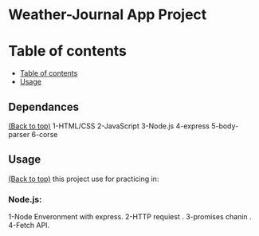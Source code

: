 # Weather-Journal App Project

# Table of contents


- [Table of contents](#table-of-contents)
- [Usage](#usage)

## Dependances
[(Back to top)](#table-of-contents)
1-HTML/CSS
2-JavaScript
3-Node.js
4-express
5-body-parser
6-corse
## Usage
[(Back to top)](#table-of-contents)
this project use for practicing in:
### Node.js:
 1-Node Enveronment with express.
 2-HTTP requiest .
 3-promises chanin .
 4-Fetch API.
 


